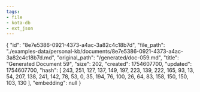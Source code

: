 ```yaml
---
tags:
- file
- kota-db
- ext_json
---
```

{
  "id": "8e7e5386-0921-4373-a4ac-3a82c4c18b7d",
  "file_path": "./examples-data/personal-kb/documents/8e7e5386-0921-4373-a4ac-3a82c4c18b7d.md",
  "original_path": "/generated/doc-059.md",
  "title": "Generated Document 59",
  "size": 202,
  "created": 1754607700,
  "updated": 1754607700,
  "hash": [
    243,
    251,
    127,
    137,
    149,
    197,
    223,
    139,
    222,
    165,
    93,
    13,
    54,
    207,
    138,
    241,
    142,
    78,
    53,
    0,
    35,
    194,
    76,
    100,
    26,
    64,
    83,
    158,
    150,
    150,
    103,
    130
  ],
  "embedding": null
}